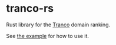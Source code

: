 # tranco-rs

Rust library for the [Tranco](https://tranco-list.eu) domain ranking.

See [the example](https://github.com/witchof0x20/tranco-rs/blob/main/examples/example.rs) for how to use it. 
